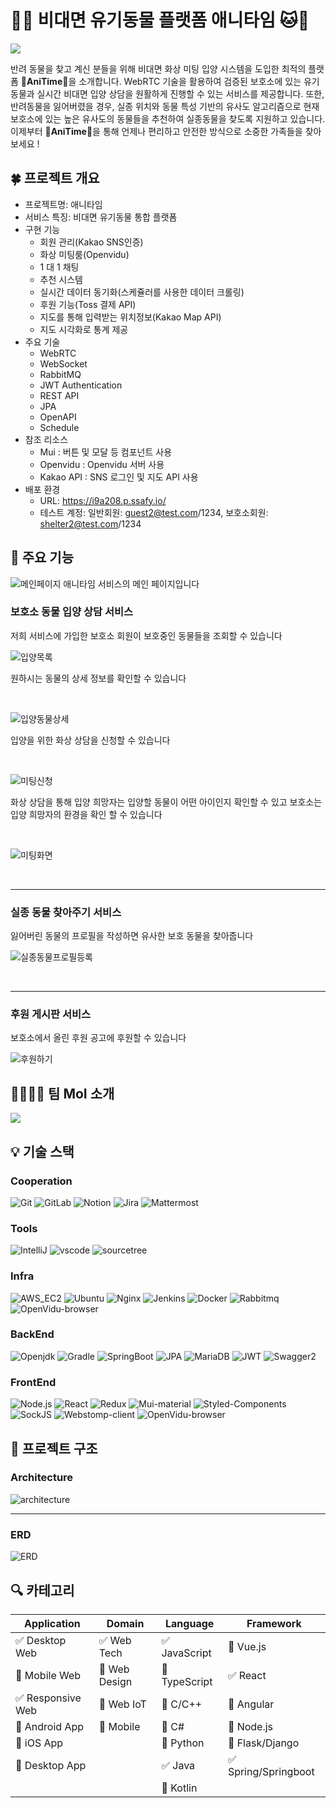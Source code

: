 # 🐶🐱 비대면 유기동물 플랫폼 애니타임 🐱🐶

![](/images/logo.png)

반려 동물을 찾고 계신 분들을 위해 비대면 화상 미팅 입양 시스템을 도입한 최적의 플랫폼 🐾**AniTime**🐾을 소개합니다. 
WebRTC 기술을 활용하여 검증된 보호소에 있는 유기동물과 실시간 비대면 입양 상담을 원활하게 진행할 수 있는 서비스를 제공합니다.
또한, 반려동물을 잃어버렸을 경우, 실종 위치와 동물 특성 기반의 유사도 알고리즘으로 현재 보호소에 있는 높은 유사도의 동물들을 추천하여 실종동물을 찾도록 지원하고 있습니다.
이제부터 🐾**AniTime**🐾을 통해 언제나 편리하고 안전한 방식으로 소중한 가족들을 찾아보세요 !

## 🍀 프로젝트 개요

* 프로젝트명: 애니타임
* 서비스 특징: 비대면 유기동물 통합 플랫폼
* 구현 기능
  - 회원 관리(Kakao SNS인증)
  - 화상 미팅룸(Openvidu)
  - 1 대 1 채팅
  - 추천 시스템
  - 실시간 데이터 동기화(스케쥴러를 사용한 데이터 크롤링)
  - 후원 기능(Toss 결제 API)
  - 지도를 통해 입력받는 위치정보(Kakao Map API)
  - 지도 시각화로 통계 제공
* 주요 기술
  - WebRTC
  - WebSocket
  - RabbitMQ
  - JWT Authentication
  - REST API
  - JPA
  - OpenAPI
  - Schedule
* 참조 리소스
  * Mui : 버튼 및 모달 등 컴포넌트 사용
  * Openvidu : Openvidu 서버 사용
  * Kakao API : SNS 로그인 및 지도 API 사용
* 배포 환경
  - URL: https://i9a208.p.ssafy.io/
  - 테스트 계정: 일반회원: guest2@test.com/1234, 보호소회원: shelter2@test.com/1234


## 🏡 주요 기능

![메인페이지](/images/메인페이지.gif)
애니타임 서비스의 메인 페이지입니다

### 보호소 동물 입양 상담 서비스
저희 서비스에 가입한 보호소 회원이 보호중인 동물들을 조회할 수 있습니다

![입양목록](/images/입양목록.gif)

원하시는 동물의 상세 정보를 확인할 수 있습니다

<br>

![입양동물상세](/images/입양동물상세.gif)

입양을 위한 화상 상담을 신청할 수 있습니다

<br>

![미팅신청](/images/미팅신청.gif)

화상 상담을 통해 입양 희망자는 입양할 동물이 어떤 아이인지 확인할 수 있고 보호소는 입양 희망자의 환경을 확인 할 수 있습니다

<br>

![미팅화면](/images/미팅화면.gif)

<br>
<hr>

### 실종 동물 찾아주기 서비스
잃어버린 동물의 프로필을 작성하면 유사한 보호 동물을 찾아줍니다

![실종동물프로필등록](/images/실종동물프로필등록.gif)

<br>
<hr>

### 후원 게시판 서비스
보호소에서 올린 후원 공고에 후원할 수 있습니다

![후원하기](/images/후원하기.gif)


<!-- 자유 양식 -->

## 👨‍👩‍👧‍👦 팀 MoI 소개

![](/images/팀원소개.png)

[//]: # (* 권지훈: 팀장, CI/CD, HTTPS, Docker, Nginx 구성, 백엔드 개발, 프론트엔드 개발)

[//]: # (* 김민태: 백엔드 개발 리더, 프론트엔드 개발)

[//]: # (* 김정현: 프론트엔드 개발, 백엔드 개발)

[//]: # (* 임성원: 프론트앤드 개발, 백엔드 개발)

[//]: # (* 장명주: 백엔드 개발, 프론트엔드 개발)

[//]: # (* 허재웅: 프론트엔드 개발)

<!-- 자유 양식 -->


## 💡 기술 스택

### Cooperation
![Git](https://img.shields.io/badge/Git-gray?logo=Git)
![GitLab](https://img.shields.io/badge/GitLab-gray?logo=GitLab)
![Notion](https://img.shields.io/badge/Notion-gray?logo=Notion)
![Jira](https://img.shields.io/badge/Jira-gray?logo=Jira&logoColor=blue)
![Mattermost](https://img.shields.io/badge/Mattermost-gray?logo=Mattermost)

### Tools
![IntelliJ](https://img.shields.io/badge/IntelliJ-gray?logo=IntelliJ-IDEA)
![vscode](https://img.shields.io/badge/VScode-gray?logo=Visual-Studio-Code&logoColor=0066b8)
![sourcetree](https://img.shields.io/badge/Sourcetree-gray?logo=sourcetree&logoColor=0052cc)

### Infra
![AWS_EC2](https://img.shields.io/badge/AWS_EC2-gray?logo=AmazonAWS)
![Ubuntu](https://img.shields.io/badge/Ubuntu-20.04.6-green?logo=Ubuntu)
![Nginx](https://img.shields.io/badge/Nginx-1.18.0-009639?logo=Nginx&logoColor=009639)
![Jenkins](https://img.shields.io/badge/Jenkins-2.401.3-c93632?logo=Jenkins)
![Docker](https://img.shields.io/badge/Docker-24.0.5-2497ed?logo=Docker)
![Rabbitmq](https://img.shields.io/badge/Rabbitmq-24.0.5-ff6600?logo=rabbitmq)
![OpenVidu-browser](https://img.shields.io/badge/OpenVidu--browser-2.28.0-06d362?logo=WebRTC)

### BackEnd
![Openjdk](https://img.shields.io/badge/Openjdk-11.0.15.9-e66f01?logo=Openjdk&logoColor=black)
![Gradle](https://img.shields.io/badge/Gradle-8.1.1-02303a?logo=Gradle&logoColor=02303a)
![SpringBoot](https://img.shields.io/badge/SpringBoot-2.7.13-6db23f?logo=SpringBoot)
![JPA](https://img.shields.io/badge/JPA-2.7.13-6db23f?logo=JPA)
![MariaDB](https://img.shields.io/badge/MariaDB-10.3.23-003545?logo=MariaDB&logoColor=003545)
![JWT](https://img.shields.io/badge/JWT-0.11.5-000000?logo=json-web-token)
![Swagger2](https://img.shields.io/badge/Swagger2-3.0.0-85ea2d?logo=Swagger)

### FrontEnd
![Node.js](https://img.shields.io/badge/Node.js-18.16.1-green?logo=Node.js)
![React](https://img.shields.io/badge/React-18.2.0-00d8ff?logo=React)
![Redux](https://img.shields.io/badge/Redux-4.2.1-764abd?logo=Redux&logoColor=764abd)
![Mui-material](https://img.shields.io/badge/Mui--material-5.14.2-green?logo=Mui)
![Styled-Components](https://img.shields.io/badge/Styled--Components-6.0.5-e48981?logo=Styled-Components)
![SockJS](https://img.shields.io/badge/SockJS-1.6.1-black?logo=SockJS)
![Webstomp-client](https://img.shields.io/badge/Webstomp--client-1.2.6-black?logo=Webstomp)
![OpenVidu-browser](https://img.shields.io/badge/OpenVidu--browser-2.28.0-06d362?logo=WebRTC)


## 📝 프로젝트 구조

### Architecture
![architecture](/images/architecture.png)

<hr>

### ERD

![ERD](/images/ERD.png)

## 🔍 카테고리


| Application | Domain | Language | Framework |
| ---- | ---- | ---- | ---- |
| :white_check_mark: Desktop Web | :white_check_mark: Web Tech | :white_check_mark: JavaScript | :black_square_button: Vue.js |
| :black_square_button: Mobile Web | :black_square_button: Web Design | :black_square_button: TypeScript | :white_check_mark: React |
| :white_check_mark: Responsive Web | :black_square_button: Web IoT | :black_square_button: C/C++ | :black_square_button: Angular |
| :black_square_button: Android App | :black_square_button: Mobile | :black_square_button: C# | :black_square_button: Node.js |
| :black_square_button: iOS App | | :black_square_button: Python | :black_square_button: Flask/Django |
| :black_square_button: Desktop App | | :white_check_mark: Java | :white_check_mark: Spring/Springboot |
| | | :black_square_button: Kotlin | |
